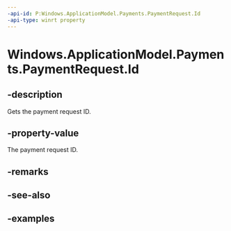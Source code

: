 ```yaml
---
-api-id: P:Windows.ApplicationModel.Payments.PaymentRequest.Id
-api-type: winrt property
---
```


<!-- Property syntax.
public string Id { get; }
-->

# Windows.ApplicationModel.Payments.PaymentRequest.Id

## -description
Gets the payment request ID.

## -property-value
The payment request ID.

## -remarks

## -see-also

## -examples

